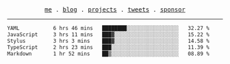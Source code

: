 <p align="center">
  <samp>
    <a href="https://everfu.org">me</a> .
    <a href="https://everfu.org/blog">blog</a> .
    <a href="https://everfu.org/github">projects</a> .
    <a href="https://twitter.com/everfu8">tweets</a> .
    <a href="https://everfu.org/sponsor">sponsor</a>
  </samp>
</p>

---

<!--START_SECTION:waka-->

```txt
YAML           6 hrs 46 mins   ████████░░░░░░░░░░░░░░░░░   32.27 %
JavaScript     3 hrs 11 mins   ███▓░░░░░░░░░░░░░░░░░░░░░   15.22 %
Stylus         3 hrs 3 mins    ███▓░░░░░░░░░░░░░░░░░░░░░   14.58 %
TypeScript     2 hrs 23 mins   ███░░░░░░░░░░░░░░░░░░░░░░   11.39 %
Markdown       1 hr 52 mins    ██▒░░░░░░░░░░░░░░░░░░░░░░   08.89 %
```

<!--END_SECTION:waka-->
